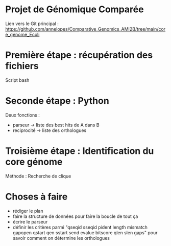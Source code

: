 # Projet de Génomique Comparée
Lien vers le Git principal : https://github.com/annelopes/Comparative_Genomics_AMI2B/tree/main/core_genome_Ecoli

# Première étape : récupération des fichiers
Script bash

# Seconde étape : Python
Deux fonctions :
- parseur -> liste des best hits de A dans B
- reciprocité -> liste des orthologues

# Troisième étape : Identification du core génome
Méthode : Recherche de clique


# Choses à faire
- rédiger le plan
- faire la structure de données pour faire la boucle de tout ça
- écrire le parseur
- définir les critères parmi "qseqid sseqid pident length mismatch gapopen qstart qen sstart send evalue bitscore qlen slen gaps" pour savoir comment on détermine les orthologues

